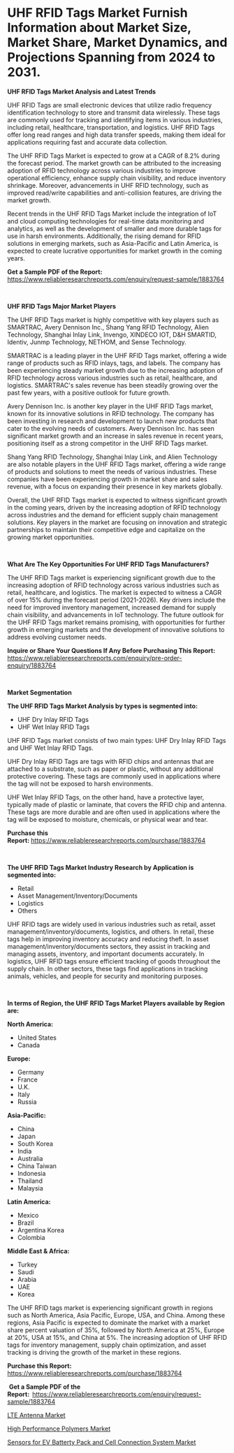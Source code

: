 <p><h1>UHF RFID Tags Market Furnish Information about Market Size, Market Share, Market Dynamics, and Projections Spanning from 2024 to 2031.</h1></p><p><strong>UHF RFID Tags Market Analysis and Latest Trends</strong></p>
<p><p>UHF RFID Tags are small electronic devices that utilize radio frequency identification technology to store and transmit data wirelessly. These tags are commonly used for tracking and identifying items in various industries, including retail, healthcare, transportation, and logistics. UHF RFID Tags offer long read ranges and high data transfer speeds, making them ideal for applications requiring fast and accurate data collection.</p><p>The UHF RFID Tags Market is expected to grow at a CAGR of 8.2% during the forecast period. The market growth can be attributed to the increasing adoption of RFID technology across various industries to improve operational efficiency, enhance supply chain visibility, and reduce inventory shrinkage. Moreover, advancements in UHF RFID technology, such as improved read/write capabilities and anti-collision features, are driving the market growth.</p><p>Recent trends in the UHF RFID Tags Market include the integration of IoT and cloud computing technologies for real-time data monitoring and analytics, as well as the development of smaller and more durable tags for use in harsh environments. Additionally, the rising demand for RFID solutions in emerging markets, such as Asia-Pacific and Latin America, is expected to create lucrative opportunities for market growth in the coming years.</p></p>
<p><strong>Get a Sample PDF of the Report:&nbsp;</strong> <a href="https://www.reliableresearchreports.com/enquiry/request-sample/1883764">https://www.reliableresearchreports.com/enquiry/request-sample/1883764</a></p>
<p>&nbsp;</p>
<p><strong>UHF RFID Tags Major Market Players</strong></p>
<p><p>The UHF RFID Tags market is highly competitive with key players such as SMARTRAC, Avery Dennison Inc., Shang Yang RFID Technology, Alien Technology, Shanghai Inlay Link, Invengo, XINDECO IOT, D&H SMARTID, Identiv, Junmp Technology, NETHOM, and Sense Technology. </p><p>SMARTRAC is a leading player in the UHF RFID Tags market, offering a wide range of products such as RFID inlays, tags, and labels. The company has been experiencing steady market growth due to the increasing adoption of RFID technology across various industries such as retail, healthcare, and logistics. SMARTRAC's sales revenue has been steadily growing over the past few years, with a positive outlook for future growth.</p><p>Avery Dennison Inc. is another key player in the UHF RFID Tags market, known for its innovative solutions in RFID technology. The company has been investing in research and development to launch new products that cater to the evolving needs of customers. Avery Dennison Inc. has seen significant market growth and an increase in sales revenue in recent years, positioning itself as a strong competitor in the UHF RFID Tags market.</p><p>Shang Yang RFID Technology, Shanghai Inlay Link, and Alien Technology are also notable players in the UHF RFID Tags market, offering a wide range of products and solutions to meet the needs of various industries. These companies have been experiencing growth in market share and sales revenue, with a focus on expanding their presence in key markets globally.</p><p>Overall, the UHF RFID Tags market is expected to witness significant growth in the coming years, driven by the increasing adoption of RFID technology across industries and the demand for efficient supply chain management solutions. Key players in the market are focusing on innovation and strategic partnerships to maintain their competitive edge and capitalize on the growing market opportunities.</p></p>
<p>&nbsp;</p>
<p><strong>What Are The Key Opportunities For UHF RFID Tags Manufacturers?</strong></p>
<p><p>The UHF RFID Tags market is experiencing significant growth due to the increasing adoption of RFID technology across various industries such as retail, healthcare, and logistics. The market is expected to witness a CAGR of over 15% during the forecast period (2021-2026). Key drivers include the need for improved inventory management, increased demand for supply chain visibility, and advancements in IoT technology. The future outlook for the UHF RFID Tags market remains promising, with opportunities for further growth in emerging markets and the development of innovative solutions to address evolving customer needs.</p></p>
<p><strong>Inquire or Share Your Questions If Any Before Purchasing This Report:</strong> <a href="https://www.reliableresearchreports.com/enquiry/pre-order-enquiry/1883764">https://www.reliableresearchreports.com/enquiry/pre-order-enquiry/1883764</a></p>
<p>&nbsp;</p>
<p><strong>Market Segmentation</strong></p>
<p><strong>The UHF RFID Tags Market Analysis by types is segmented into:</strong></p>
<p><ul><li>UHF Dry Inlay RFID Tags</li><li>UHF Wet Inlay RFID Tags</li></ul></p>
<p><p>UHF RFID Tags market consists of two main types: UHF Dry Inlay RFID Tags and UHF Wet Inlay RFID Tags. </p><p>UHF Dry Inlay RFID Tags are tags with RFID chips and antennas that are attached to a substrate, such as paper or plastic, without any additional protective covering. These tags are commonly used in applications where the tag will not be exposed to harsh environments.</p><p>UHF Wet Inlay RFID Tags, on the other hand, have a protective layer, typically made of plastic or laminate, that covers the RFID chip and antenna. These tags are more durable and are often used in applications where the tag will be exposed to moisture, chemicals, or physical wear and tear.</p></p>
<p><strong>Purchase this Report:&nbsp;</strong><a href="https://www.reliableresearchreports.com/purchase/1883764">https://www.reliableresearchreports.com/purchase/1883764</a></p>
<p>&nbsp;</p>
<p><strong>The UHF RFID Tags Market Industry Research by Application is segmented into:</strong></p>
<p><ul><li>Retail</li><li>Asset Management/Inventory/Documents</li><li>Logistics</li><li>Others</li></ul></p>
<p><p>UHF RFID tags are widely used in various industries such as retail, asset management/inventory/documents, logistics, and others. In retail, these tags help in improving inventory accuracy and reducing theft. In asset management/inventory/documents sectors, they assist in tracking and managing assets, inventory, and important documents accurately. In logistics, UHF RFID tags ensure efficient tracking of goods throughout the supply chain. In other sectors, these tags find applications in tracking animals, vehicles, and people for security and monitoring purposes.</p></p>
<p>&nbsp;</p>
<p><strong>In terms of Region, the UHF RFID Tags Market Players available by Region are:</strong></p>
<p>
    <p> <strong> North America: </strong>
        <ul>
            <li>United States</li>
            <li>Canada</li>
        </ul>
        </p> 
    <p> <strong> Europe: </strong>
        <ul>
            <li>Germany</li>
            <li>France</li>
            <li>U.K.</li>
            <li>Italy</li>
            <li>Russia</li>
        </ul>
        </p> 
    <p> <strong> Asia-Pacific: </strong>
        <ul>
            <li>China</li>
            <li>Japan</li>
            <li>South Korea</li>
            <li>India</li>
            <li>Australia</li>
            <li>China Taiwan</li>
            <li>Indonesia</li>
            <li>Thailand</li>
            <li>Malaysia</li>
        </ul>
        </p> 
    <p> <strong> Latin America: </strong>
        <ul>
            <li>Mexico</li>
            <li>Brazil</li>
            <li>Argentina Korea</li>
            <li>Colombia</li>
        </ul>
        </p> 
    <p> <strong> Middle East & Africa: </strong>
        <ul>
            <li>Turkey</li>
            <li>Saudi</li>
            <li>Arabia</li>
            <li>UAE</li>
            <li>Korea</li>
        </ul>
    </p>
    </p>
<p><p>The UHF RFID tags market is experiencing significant growth in regions such as North America, Asia Pacific, Europe, USA, and China. Among these regions, Asia Pacific is expected to dominate the market with a market share percent valuation of 35%, followed by North America at 25%, Europe at 20%, USA at 15%, and China at 5%. The increasing adoption of UHF RFID tags for inventory management, supply chain optimization, and asset tracking is driving the growth of the market in these regions.</p></p>
<p><strong>Purchase this Report: </strong><a href="https://www.reliableresearchreports.com/purchase/1883764">https://www.reliableresearchreports.com/purchase/1883764</a></p>
<p>&nbsp;<strong>Get a Sample PDF of the Report:&nbsp;&nbsp;</strong><a href="https://www.reliableresearchreports.com/enquiry/request-sample/1883764">https://www.reliableresearchreports.com/enquiry/request-sample/1883764</a></p>
<p><strong></strong></p>
<p><p><a href="https://medium.com/@trameciabutler41/decoding-lte-antenna-market-metrics-market-share-trends-and-growth-patterns-2cdc8e0f2b17">LTE Antenna Market</a></p><p><a href="https://fuschia-pecorino-a6d.notion.site/High-Performance-Polymers-Market-A-Comprehensive-Report-of-its-Market-Share-Growth-Trends-2024--a72e3de8e0394fed881e7724125d807b">High Performance Polymers Market</a></p><p><a href="https://medium.com/@esmeraldaezzy1561/sensors-for-ev-batterty-pack-and-cell-connection-system-market-insight-market-trends-growth-1391a7cc76bd">Sensors for EV Batterty Pack and Cell Connection System Market</a></p></p>